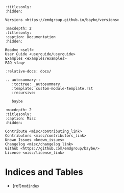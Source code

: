 ```{toctree}
:titlesonly:
:hidden:

Versions <https://emdgroup.github.io/baybe/versions>
```

```{toctree}
:maxdepth: 2
:titlesonly:
:caption: Documentation
:hidden:

Readme <self>
User Guide <userguide/userguide>
Examples <examples/examples>
FAQ <faq>
```

```{include} ../README.md
:relative-docs: docs/
```

```{eval-rst}
.. autosummary::
   :toctree: _autosummary
   :template: custom-module-template.rst
   :recursive:

   baybe
```

```{toctree}
:maxdepth: 2
:titlesonly:
:caption: Misc
:hidden:

Contribute <misc/contributing_link>
Contributors <misc/contributors_link>
Known Issues <known_issues>
Changelog <misc/changelog_link>
Github <https://github.com/emdgroup/baybe/>
License <misc/license_link>
```

# Indices and Tables

- {ref}`modindex`
